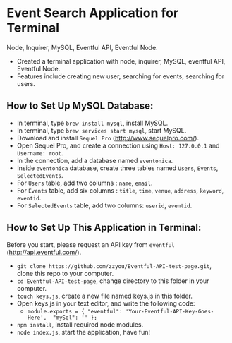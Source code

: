 # Event Search Application for Terminal
Node, Inquirer, MySQL, Eventful API, Eventful Node.

- Created a terminal application with node, inquirer, MySQL, eventful API, Eventful Node.
- Features include creating new user, searching for events, searching for users.

##

## How to Set Up MySQL Database:
- In terminal, type `brew install mysql`, install MySQL.
- In terminal, type `brew services start mysql`, start MySQL.
- Download and install `Sequel Pro` (http://www.sequelpro.com/).
- Open Sequel Pro, and create a connection using `Host: 127.0.0.1` and `Username: root`.
- In the connection, add a database named `eventonica`.
- Inside `eventonica` database, create three tables named `Users`, `Events`, `SelectedEvents`.
- For `Users` table, add two columns : `name`, `email`.
- For `Events` table, add six columns : `title`, `time`, `venue`, `address`, `keyword`, `eventid`.
- For `SelectedEvents` table, add two columns: `userid`, `eventid`.

##

## How to Set Up This Application in Terminal:
Before you start, please request an API key from `eventful` (http://api.eventful.com/).

- `git clone https://github.com/zzyou/Eventful-API-test-page.git`, clone this repo to your computer.
- `cd Eventful-API-test-page`, change directory to this folder in your computer.
- `touch keys.js`, create a new file named keys.js in this folder.
- Open keys.js in your text editor, and write the following code:
    - `module.exports = {
        "eventful": 'Your-Eventful-API-Key-Goes-Here', 
        "mySql": ''
    };`
- `npm install`, install required node modules.
- `node index.js`, start the application, have fun!
